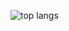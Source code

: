 ![top langs](https://github-readme-stats.vercel.app/api/top-langs/?username=eldyj&theme=dark&show_icons=true&layout=compact)
